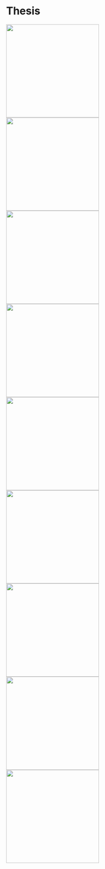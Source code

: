 # Thesis
<div class="container">
  <div class="row">
    <div class=“col-sm-4 form-group”><img src="/app/src/main/res/images/Screenshot_20180403-164822.png" width="250px"></div>
    <div class=“col-sm-4 form-group”><img src="/app/src/main/res/images/Screenshot_20180403-135148.png" width="250px"></div>
    <div class=“col-sm-4 form-group”><img src="/app/src/main/res/images/Screenshot_20180403-161935.png" width="250px"></div>
  </div>
</div>
<div class="container">
  <div class="row">
    <div class=“col-sm-4 form-group”><img src="/app/src/main/res/images/Screenshot_20180214-030945.png" width="250px"></div>
    <div class=“col-sm-4 form-group”><img src="/app/src/main/res/images/Screenshot_20180403-173137.png" width="250px"></div>
    <div class=“col-sm-4 form-group”><img src="/app/src/main/res/images/Screenshot_20180507-210850.png" width="250px"></div>
  </div>
</div>
<div class="container">
  <div class="row">
    <div class=“col-sm-4 form-group”><img src="/app/src/main/res/images/Screenshot_20180507-210957.png" width="250px"></div>
    <div class=“col-sm-4 form-group”><img src="/app/src/main/res/images/Screenshot_20180507-211716.png" width="250px"></div>
    <div class=“col-sm-4 form-group”><img src="/app/src/main/res/images/Screenshot_20180403-173124.png" width="250px"></div>
  </div>
</div>
